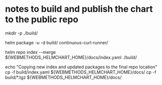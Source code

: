 # notes to build and publish the chart to the public repo

mkdir -p ./build/

helm package -u -d build/ continuous-curl-runner/

helm repo index --merge ${WEBMETHODS_HELMCHART_HOME}/docs/index.yaml ./build/

echo "Copying new index and updated packages to the final repo location"
cp -f build/index.yaml ${WEBMETHODS_HELMCHART_HOME}/docs/
cp -f build/*.tgz ${WEBMETHODS_HELMCHART_HOME}/docs/